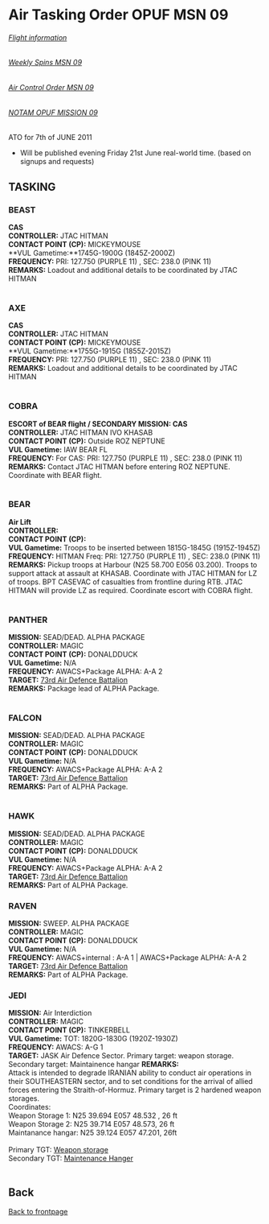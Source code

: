 # Air Tasking Order OPUF MSN 09 


###### [Flight information](/OPUF-Brief/Docs/Flights.html)
###### [Weekly Spins MSN 09](/OPUF-Brief/Docs/SPINS_09.html)
###### [Air Control Order MSN 09](/OPUF-Brief/Docs/ACO/ACO_9.html)
###### [NOTAM OPUF MISSION 09](/OPUF-Brief/Docs/NOTAM/NOTAM_09.html)

ATO for 7th of JUNE 2011
- Will be published evening Friday 21st June real-world time. (based on signups and requests)




## TASKING 
### BEAST
**CAS** 
<br>
**CONTROLLER:** JTAC HITMAN 
<br>
**CONTACT POINT (CP):** MICKEYMOUSE
<br>
**VUL Gametime:**1745G-1900G (1845Z-2000Z)
<br>
**FREQUENCY:**  PRI: 127.750 (PURPLE 11) , SEC: 238.0 (PINK 11)
<br>
**REMARKS:** Loadout and additional details to be coordinated by JTAC HITMAN
<br>
<br>


### AXE
**CAS** 
<br>
**CONTROLLER:** JTAC HITMAN 
<br>
**CONTACT POINT (CP):** MICKEYMOUSE
<br>
**VUL Gametime:**1755G-1915G (1855Z-2015Z)
<br>
**FREQUENCY:**  PRI: 127.750 (PURPLE 11) , SEC: 238.0 (PINK 11)
<br>
**REMARKS:** Loadout and additional details to be coordinated by JTAC HITMAN
<br>
<br>


### COBRA
**ESCORT of BEAR flight / SECONDARY MISSION: CAS** 
<br>
**CONTROLLER:** JTAC HITMAN IVO KHASAB
<br>
**CONTACT POINT (CP):** Outside ROZ NEPTUNE
<br>
**VUL Gametime:** IAW BEAR FL
<br>
**FREQUENCY:** For CAS: PRI: 127.750 (PURPLE 11) , SEC: 238.0 (PINK 11)
<br>
**REMARKS:** Contact JTAC HITMAN before entering ROZ NEPTUNE. Coordinate with BEAR flight.
<br>
<br>



### BEAR
**Air Lift**
<br>
**CONTROLLER:** 
<br>
**CONTACT POINT (CP):** 
<br>
**VUL Gametime:** Troops to be inserted between 1815G-1845G  (1915Z-1945Z)
<br>
**FREQUENCY:** HITMAN Freq: PRI: 127.750 (PURPLE 11) , SEC: 238.0 (PINK 11)
<br>
**REMARKS:** Pickup troops at Harbour (N25 58.700 E056 03.200). Troops to support attack at assault at KHASAB. Coordinate with JTAC HITMAN for LZ of troops. BPT CASEVAC of casualties from frontline during RTB. 
JTAC HITMAN will provide LZ as required. Coordinate escort with COBRA flight.
<br>
<br>

### PANTHER
**MISSION:** SEAD/DEAD. ALPHA PACKAGE
<br>
**CONTROLLER:** MAGIC 
<br>
**CONTACT POINT (CP):** DONALDDUCK
<br>
**VUL Gametime:** N/A
<br>
**FREQUENCY:**  AWACS+Package ALPHA: A-A 2
<br>
**TARGET:**  [73rd Air Defence Battalion](/OPUF-Brief/Docs/Enemy/73RD_AD_BN.html)
<br>
**REMARKS:** Package lead of ALPHA Package.
<br>
<br>


### FALCON
**MISSION:** SEAD/DEAD. ALPHA PACKAGE
<br>
**CONTROLLER:** MAGIC 
<br>
**CONTACT POINT (CP):** DONALDDUCK
<br>
**VUL Gametime:** N/A
<br>
**FREQUENCY:**  AWACS+Package ALPHA: A-A 2
<br>
**TARGET:**  [73rd Air Defence Battalion](/OPUF-Brief/Docs/Enemy/73RD_AD_BN.html)
<br>
**REMARKS:** Part of ALPHA Package.
<br>
<br>


### HAWK
**MISSION:** SEAD/DEAD. ALPHA PACKAGE
<br>
**CONTROLLER:** MAGIC 
<br>
**CONTACT POINT (CP):** DONALDDUCK
<br>
**VUL Gametime:** N/A
<br>
**FREQUENCY:**  AWACS+Package ALPHA: A-A 2
<br>
**TARGET:**  [73rd Air Defence Battalion](/OPUF-Brief/Docs/Enemy/73RD_AD_BN.html)
<br>
**REMARKS:** Part of ALPHA Package.
<br>


### RAVEN
**MISSION:** SWEEP. ALPHA PACKAGE
<br>
**CONTROLLER:** MAGIC 
<br>
**CONTACT POINT (CP):** DONALDDUCK
<br>
**VUL Gametime:** N/A
<br>
**FREQUENCY:**  AWACS+internal : A-A 1 | AWACS+Package ALPHA: A-A 2
<br>
**TARGET:**  [73rd Air Defence Battalion](/OPUF-Brief/Docs/Enemy/73RD_AD_BN.html)
<br>
**REMARKS:** Part of ALPHA Package.
<br>


### JEDI
**MISSION:** Air Interdiction
<br>
**CONTROLLER:** MAGIC 
<br>
**CONTACT POINT (CP):** TINKERBELL
<br>
**VUL Gametime:** TOT: 1820G-1830G (1920Z-1930Z)
<br>
**FREQUENCY:**  AWACS: A-G 1
<br>
**TARGET:**  JASK Air Defence Sector. Primary target: weapon storage. Secondary target: Maintainence hangar
**REMARKS:** <br>
Attack is intended to degrade IRANIAN ability to conduct air operations in their SOUTHEASTERN sector, and to set conditions for the arrival of allied forces entering the Straith-of-Hormuz. 
Primary target is 2 hardened weapon storages.<br>
Coordinates:<br>
Weapon Storage 1: N25 39.694 E057 48.532 , 26 ft  <br>
Weapon Storage 2: N25 39.714 E057 48.573, 26 ft <br>
Maintanance hangar: N25 39.124 E057 47.201, 26ft <br>
<br>
Primary TGT: [Weapon storage](/OPUF-Brief/Images/Bandarejask_weaponstorage.PNG) <br>
Secondary TGT: [Maintenance Hanger](/OPUF-Brief/Images/Bandarejask_airfield.PNG) <br>
<br>




## Back
[Back to frontpage](https://132nd-vwing.github.io/OPUF-Brief/)